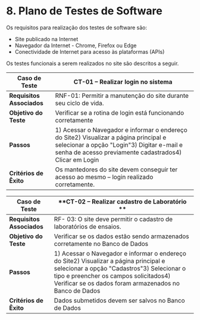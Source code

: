 #
# 8. Plano de Testes de Software

Os requisitos para realização dos testes de software são:

- Site publicado na Internet
- Navegador da Internet - Chrome, Firefox ou Edge
- Conectividade de Internet para acesso às plataformas (APIs)

Os testes funcionais a serem realizados no site são descritos a seguir.

| **Caso de Teste** | **CT-01 – Realizar login no sistema** |
| --- | --- |
| **Requisitos Associados** | RNF-01: Permitir a manutenção do site durante seu ciclo de vida. |
| **Objetivo do Teste** | Verificar se a rotina de login está funcionando corretamente |
| **Passos** | 1) Acessar o Navegador e informar o endereço do Site2) Visualizar a página principal e selecionar a opção &quot;Login&quot;3) Digitar e-mail e senha de acesso previamente cadastrados4) Clicar em Login |
| **Critérios de Êxito** | Os mantedores do site devem conseguir ter acesso ao mesmo – login realizado corretamente. |

| **Caso de Teste** | **CT-02 – Realizar cadastro de Laboratório ** |
| --- | --- |
| **Requisitos Associados** | RF- 03: O site deve permitir o cadastro de laboratórios de ensaios. |
| **Objetivo do Teste** | Verificar se os dados estão sendo armazenados corretamente no Banco de Dados |
| **Passos** | 1) Acessar o Navegador e informar o endereço do Site2) Visualizar a página principal e selecionar a opção &quot;Cadastros&quot;3) Selecionar o tipo e preencher os campos solicitados4) Verificar se os dados foram armazenados no Banco de Dados |
| **Critérios de Êxito** | Dados submetidos devem ser salvos no Banco de Dados |

